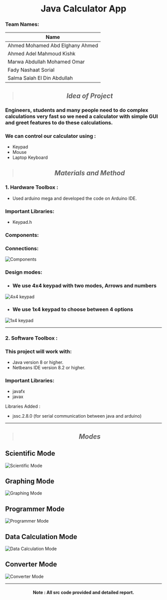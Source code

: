 # <center>**Java Calculator App**
### Team Names:
| Name | 
| ----------- | 
| Ahmed Mohamed Abd Elghany Ahmed |
| Ahmed Adel Mahmoud Kishk | 
| Marwa Abdullah Mohamed Omar |
| Fady Nashaat Sorial | 
| Salma Salah El Din Abdullah |

> ## <center> *Idea of Project*
### Engineers, students and many people need to do complex calculations very fast so we need a calculator with simple GUI and greet features to do these calculations. 
### We can control our calculator using :
* Keypad 
*  Mouse 
* Laptop Keyboard

> ## <center> *Materials and Method*

### 1. Hardware Toolbox :
* Used arduino mega and developed the code on Arduino IDE.
### Important Libraries:
* Keypad.h
### Components: 

### Connections:
![Components](images/hw3.png)

### Design modes:
* ### We use 4x4 keypad with two modes, Arrows and numbers
![4x4 keypad](images/hw1.png)
* ### We use 1x4 keypad to choose between 4 options
![1x4 keypad ](images/hw2.png)

------------------------
### 2. Software Toolbox :
### This project will work with:

* Java version 8 or higher.
* Netbeans IDE version 8.2 or higher.

### Important Libraries:
* javafx
* javax

Libraries Added :
* jssc.2.8.0 (for serial communication between java and arduino)
---------------

> ## <center> *Modes*
## Scientific Mode
![Scientific Mode ](images/2.jpg)
## Graphing Mode
![Graphing Mode ](images/5.jpg)
## Programmer Mode
![Programmer Mode ](images/prog.png)
## Data Calculation Mode
![Data Calculation Mode ](images/7.jpeg)
## Converter Mode
![Converter Mode ](images/8.png)

----------------------------

#### <center> Note : All src code provided and detailed report.